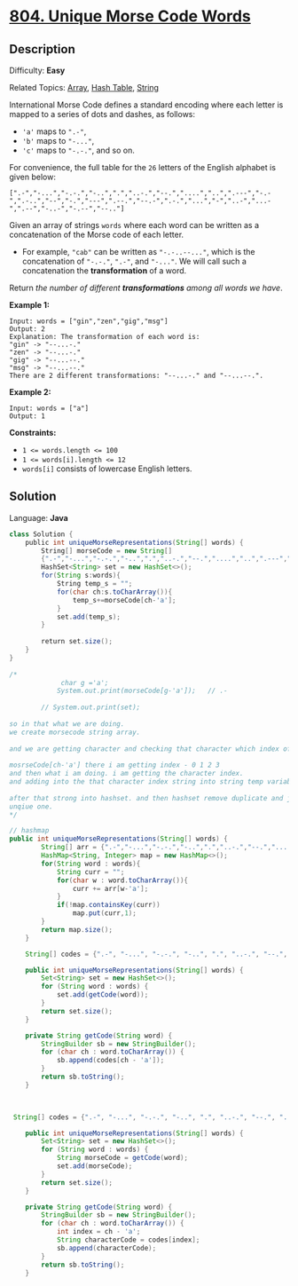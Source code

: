 # [804\. Unique Morse Code Words](https://leetcode.com/problems/unique-morse-code-words/)

## Description

Difficulty: **Easy**  

Related Topics: [Array](https://leetcode.com/tag/array/), [Hash Table](https://leetcode.com/tag/hash-table/), [String](https://leetcode.com/tag/string/)


International Morse Code defines a standard encoding where each letter is mapped to a series of dots and dashes, as follows:

*   `'a'` maps to `".-"`,
*   `'b'` maps to `"-..."`,
*   `'c'` maps to `"-.-."`, and so on.

For convenience, the full table for the `26` letters of the English alphabet is given below:

```
[".-","-...","-.-.","-..",".","..-.","--.","....","..",".---","-.-",".-..","--","-.","---",".--.","--.-",".-.","...","-","..-","...-",".--","-..-","-.--","--.."]
```

Given an array of strings `words` where each word can be written as a concatenation of the Morse code of each letter.

*   For example, `"cab"` can be written as `"-.-..--..."`, which is the concatenation of `"-.-."`, `".-"`, and `"-..."`. We will call such a concatenation the **transformation** of a word.

Return _the number of different **transformations** among all words we have_.

**Example 1:**

```
Input: words = ["gin","zen","gig","msg"]
Output: 2
Explanation: The transformation of each word is:
"gin" -> "--...-."
"zen" -> "--...-."
"gig" -> "--...--."
"msg" -> "--...--."
There are 2 different transformations: "--...-." and "--...--.".
```

**Example 2:**

```
Input: words = ["a"]
Output: 1
```

**Constraints:**

*   `1 <= words.length <= 100`
*   `1 <= words[i].length <= 12`
*   `words[i]` consists of lowercase English letters.


## Solution

Language: **Java**

```java
class Solution {
    public int uniqueMorseRepresentations(String[] words) {
        String[] morseCode = new String[]
        {".-","-...","-.-.","-..",".","..-.","--.","....","..",".---","-.-",".-..","--","-.","---",".--.","--.-",".-.","...","-","..-","...-",".--","-..-","-.--","--.."};
        HashSet<String> set = new HashSet<>();
        for(String s:words){
            String temp_s = "";
            for(char ch:s.toCharArray()){
                temp_s+=morseCode[ch-'a'];
            }      
            set.add(temp_s);
        }
      
        return set.size();
    }
}
​
/*
             char g ='a';
            System.out.print(morseCode[g-'a']);   // .-
            
        // System.out.print(set);
        
so in that what we are doing.
we create morsecode string array.
​
and we are getting character and checking that character which index of string is present.
​
mosrseCode[ch-'a'] there i am getting index - 0 1 2 3 
and then what i am doing. i am getting the character index.
and adding into the that character index string into string temp variable.
​
after that strong into hashset. and then hashset remove duplicate and just return the.
unqiue one.
*/
```




```java
// hashmap
public int uniqueMorseRepresentations(String[] words) {
        String[] arr = {".-","-...","-.-.","-..",".","..-.","--.","....","..",".---","-.-",".-..","--","-.","---",".--.","--.-",".-.","...","-","..-","...-",".--","-..-","-.--","--.."};
        HashMap<String, Integer> map = new HashMap<>();
        for(String word : words){
            String curr = "";
            for(char w : word.toCharArray()){
                curr += arr[w-'a'];
            }
            if(!map.containsKey(curr))
                map.put(curr,1);
        }
        return map.size();
    }
```



```java
    String[] codes = {".-", "-...", "-.-.", "-..", ".", "..-.", "--.", "....", "..", ".---", "-.-", ".-..", "--", "-.", "---", ".--.", "--.-", ".-.", "...", "-", "..-", "...-", ".--", "-..-", "-.--", "--.."};

    public int uniqueMorseRepresentations(String[] words) {
        Set<String> set = new HashSet<>();
        for (String word : words) {
            set.add(getCode(word));
        }
        return set.size();
    }

    private String getCode(String word) {
        StringBuilder sb = new StringBuilder();
        for (char ch : word.toCharArray()) {
            sb.append(codes[ch - 'a']);
        }
        return sb.toString();
    }
	
```

```java

 String[] codes = {".-", "-...", "-.-.", "-..", ".", "..-.", "--.", "....", "..", ".---", "-.-", ".-..", "--", "-.", "---", ".--.", "--.-", ".-.", "...", "-", "..-", "...-", ".--", "-..-", "-.--", "--.."};

    public int uniqueMorseRepresentations(String[] words) {
        Set<String> set = new HashSet<>();
        for (String word : words) {
            String morseCode = getCode(word);
            set.add(morseCode);
        }
        return set.size();
    }

    private String getCode(String word) {
        StringBuilder sb = new StringBuilder();
        for (char ch : word.toCharArray()) {
            int index = ch - 'a';
            String characterCode = codes[index];
            sb.append(characterCode);
        }
        return sb.toString();
    }
```



